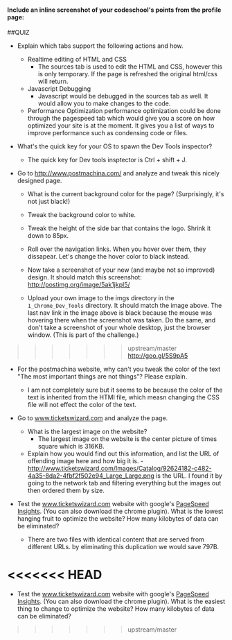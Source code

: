 #### Include an inline screenshot of your codeschool's points from the profile page:

<!-- Modify the Markdown to include your answers. Don't delete the questions! -->

##QUIZ
* Explain which tabs support the following actions and how.
  * Realtime editing of HTML and CSS 
    - The sources tab is used to edit the HTML and CSS, however this is only temporary.  If the page is refreshed the original html/css will return.
  * Javascript Debugging
    - Javascript would be debugged in the sources tab as well.  It would allow you to make changes to the code. 
  * Performance Optimization 
    performance optimization could be done through the pagespeed tab which would give you a score on how optimized your site is at the moment.  It gives you a list of ways to improve performance such as condensing code or files.

* What's the quick key for your OS to spawn the Dev Tools inspector?
  - The quick key for Dev tools insptector is Ctrl + shift + J.

* Go to http://www.postmachina.com/ and analyze and tweak this nicely designed page.
  * What is the current background color for the page?  (Surprisingly, it's not just black!)
  * Tweak the background color to white.
  * Tweak the height of the side bar that contains the logo.  Shrink it down to 85px.
  * Roll over the navigation links.  When you hover over them, they dissapear.  Let's change the hover color to black instead.
  * Now take a screenshot of your new (and maybe not so improved) design.  It should match this screenshot: http://postimg.org/image/5ak1jkpl5/

  * Upload your own image to the imgs directory in the `1_Chrome_Dev_Tools` directory.  It should match the image above. The last nav link in the image above is black because the mouse was hovering there when the screenshot was taken. Do the same, and don't take a screenshot of your whole desktop, just the browser window. (This is part of the challenge.)
>>>>>>> upstream/master
http://goo.gl/5S9pA5

* For the postmachina website, why can't you tweak the color of the text "The most important things are not things"?  Please explain.
  - I am not completely sure but it seems to be because the color of the text is inherited from the HTMl file, which measn changing the CSS file will not effect the color of the text.
* Go to www.ticketswizard.com and analyze the page.  
  * What is the largest image on the website? 
    - The largest image on the website is the center picture of times square which is 316KB.
  * Explain how you would find out this information, and list the URL of offending image here and how big it is.
    -http://www.ticketswizard.com/Images/Catalog/92624182-c482-4a35-8da2-4fbf2f502e94_Large_Large.png is the URL.  I found it by going 
    to the network tab and filtering everything but the images out then ordered them by size.

* Test the www.ticketswizard.com website with google's [PageSpeed Insights](http://www.ticketswizard.com/).  (You can also download the chrome plugin).  What is the lowest hanging fruit to optimize the website?  How many kilobytes of data can be eliminated?
  - There are two files with identical content that are served from different URLs.  by eliminating this duplication we would save 797B.












<<<<<<< HEAD
=======
* Test the www.ticketswizard.com website with google's [PageSpeed Insights](http://www.ticketswizard.com/).  (You can also download the chrome plugin).  What is the easiest thing to change to optimize the website?  How many kilobytes of data can be eliminated?
>>>>>>> upstream/master
